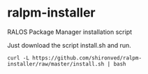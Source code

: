 # ralpm-installer

RALOS Package Manager installation script

Just download the script install.sh and run.

```
curl -L https://github.com/shironved/ralpm-installer/raw/master/install.sh | bash
```
